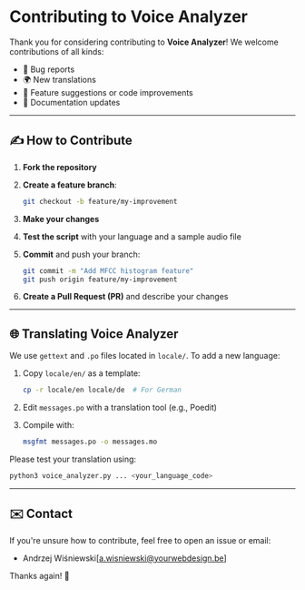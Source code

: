 # Contributing to Voice Analyzer

Thank you for considering contributing to **Voice Analyzer**! We welcome contributions of all kinds:

* 🔐 Bug reports
* 🌍 New translations
* 🚀 Feature suggestions or code improvements
* 📄 Documentation updates

---

## ✍️ How to Contribute

1. **Fork the repository**
2. **Create a feature branch**:

   ```bash
   git checkout -b feature/my-improvement
   ```
3. **Make your changes**
4. **Test the script** with your language and a sample audio file
5. **Commit** and push your branch:

   ```bash
   git commit -m "Add MFCC histogram feature"
   git push origin feature/my-improvement
   ```
6. **Create a Pull Request (PR)** and describe your changes

---

## 🌐 Translating Voice Analyzer

We use `gettext` and `.po` files located in `locale/`. To add a new language:

1. Copy `locale/en/` as a template:

   ```bash
   cp -r locale/en locale/de  # For German
   ```
2. Edit `messages.po` with a translation tool (e.g., Poedit)
3. Compile with:

   ```bash
   msgfmt messages.po -o messages.mo
   ```

Please test your translation using:

```bash
python3 voice_analyzer.py ... <your_language_code>
```

---

## ✉️ Contact

If you're unsure how to contribute, feel free to open an issue or email:

* Andrzej Wiśniewski[a.wisniewski@yourwebdesign.be]

Thanks again! 🙏

